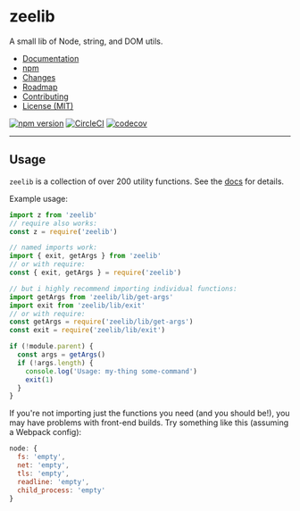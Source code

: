 # zeelib

A small lib of Node, string, and DOM utils.

* [Documentation](https://zacanger.github.io/zeelib)
* [npm](https://npmjs.com/package/zeelib)
* [Changes](./CHANGELOG.md)
* [Roadmap](./ROADMAP.md)
* [Contributing](./CONTRIBUTING.md)
* [License (MIT)](./LICENSE.md)

[![npm version](https://img.shields.io/npm/v/zeelib.svg)](https://npm.im/zeelib) [![CircleCI](https://circleci.com/gh/zacanger/zeelib/tree/master.svg?style=svg)](https://circleci.com/gh/zacanger/zeelib/tree/master) [![codecov](https://codecov.io/gh/zacanger/zeelib/branch/master/graph/badge.svg)](https://codecov.io/gh/zacanger/zeelib)

--------

## Usage

`zeelib` is a collection of over 200 utility functions.
See the [docs](https://zacanger.github.io/zeelib) for details.

Example usage:
```javascript
import z from 'zeelib'
// require also works:
const z = require('zeelib')

// named imports work:
import { exit, getArgs } from 'zeelib'
// or with require:
const { exit, getArgs } = require('zeelib')

// but i highly recommend importing individual functions:
import getArgs from 'zeelib/lib/get-args'
import exit from 'zeelib/lib/exit'
// or with require:
const getArgs = require('zeelib/lib/get-args')
const exit = require('zeelib/lib/exit')

if (!module.parent) {
  const args = getArgs()
  if (!args.length) {
    console.log('Usage: my-thing some-command')
    exit(1)
  }
}
```

If you're not importing just the functions you need (and you should be!), you
may have problems with front-end builds. Try something like this (assuming a
Webpack config):

```javascript
node: {
  fs: 'empty',
  net: 'empty',
  tls: 'empty',
  readline: 'empty',
  child_process: 'empty'
}
```

